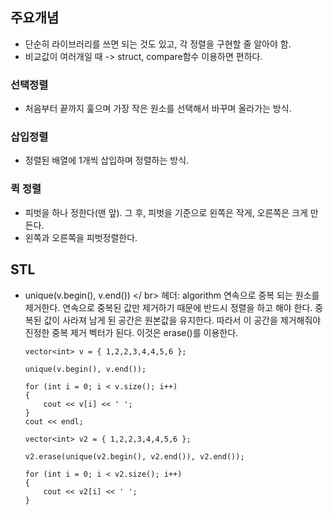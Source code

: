 ## 주요개념

-   단순히 라이브러리를 쓰면 되는 것도 있고, 각 정렬을 구현할 줄 알아야 함.
-   비교값이 여러개일 때 -> struct, compare함수 이용하면 편하다.

### 선택정렬

-   처음부터 끝까지 훑으며 가장 작은 원소를 선택해서 바꾸며 올라가는 방식.

### 삽입정렬

-   정렬된 배열에 1개씩 삽입하며 정렬하는 방식.

### 퀵 정렬

-   피벗을 하나 정한다(맨 앞). 그 후, 피벗을 기준으로 왼쪽은 작게, 오른쪽은 크게 만든다.
-   왼쪽과 오른쪽을 피벗정렬한다.

## STL

-   unique(v.begin(), v.end()) </ br>
    헤더: algorithm
    연속으로 중복 되는 원소를 제거한다.
    연속으로 중복된 값만 제거하기 때문에 반드시 정렬을 하고 해야 한다.
    중복된 값이 사라져 남게 된 공간은 원본값을 유지한다. 따라서 이 공간을 제거해줘야 진정한 중복 제거 벡터가 된다. 이것은 erase()를 이용한다.

        vector<int> v = { 1,2,2,3,4,4,5,6 };

        unique(v.begin(), v.end());

        for (int i = 0; i < v.size(); i++)
        {
            cout << v[i] << ' ';
        }
        cout << endl;

        vector<int> v2 = { 1,2,2,3,4,4,5,6 };

        v2.erase(unique(v2.begin(), v2.end()), v2.end());

        for (int i = 0; i < v2.size(); i++)
        {
            cout << v2[i] << ' ';
        }
